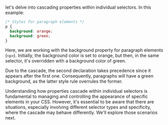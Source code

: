 let's delve into cascading properties within individual selectors. In this example:

```css
/* Styles for paragraph elements */
p {
  background: orange;
  background: green;
}
```

Here, we are working with the background property for paragraph elements (`<p>`). Initially, the background color is set to orange, but then, in the same selector, it's overridden with a background color of green.

Due to the cascade, the second declaration takes precedence since it appears after the first one. Consequently, paragraphs will have a green background, as the latter style rule overrules the former.

Understanding how properties cascade within individual selectors is fundamental to managing and controlling the appearance of specific elements in your CSS. However, it's essential to be aware that there are situations, especially involving different selector types and specificity, where the cascade may behave differently. We'll explore those scenarios next.
